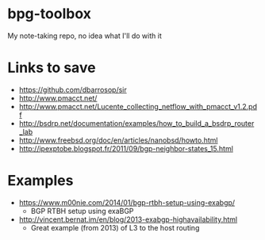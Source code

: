 # bpg-toolbox
My note-taking repo, no idea what I'll do with it

# Links to save
* https://github.com/dbarrosop/sir
* http://www.pmacct.net/
* http://www.pmacct.net/Lucente_collecting_netflow_with_pmacct_v1.2.pdf
* http://bsdrp.net/documentation/examples/how_to_build_a_bsdrp_router_lab
* http://www.freebsd.org/doc/en/articles/nanobsd/howto.html
* http://ipexptobe.blogspot.fr/2011/09/bgp-neighbor-states_15.html

# Examples
* https://www.m00nie.com/2014/01/bgp-rtbh-setup-using-exabgp/
  * BGP RTBH setup using exaBGP
* http://vincent.bernat.im/en/blog/2013-exabgp-highavailability.html
  * Great example (from 2013) of L3 to the host routing
